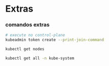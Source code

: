 # Extras

### comandos extras


```bash
# execute no control-plane
kubeadmin token create --print-join-command

kubectl get nodes

kubectl get all -n kube-system
```